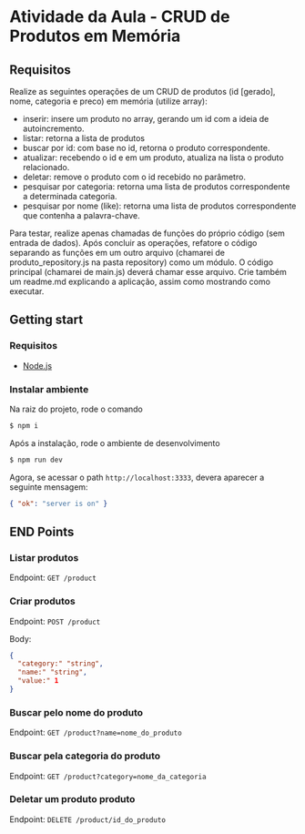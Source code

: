 # Atividade da Aula - CRUD de Produtos em Memória

## Requisitos

Realize as seguintes operações de um CRUD de produtos (id [gerado], nome, categoria e preco) em memória (utilize array):

- inserir: insere um produto no array, gerando um id com a ideia de autoincremento.
- listar: retorna a lista de produtos
- buscar por id: com base no id, retorna o produto correspondente.
- atualizar: recebendo o id e em um produto, atualiza na lista o produto relacionado.
- deletar: remove o produto com o id recebido no parâmetro.
- pesquisar por categoria: retorna uma lista de produtos correspondente a determinada categoria.
- pesquisar por nome (like): retorna uma lista de produtos correspondente que contenha a palavra-chave.

Para testar, realize apenas chamadas de funções do próprio código (sem entrada de dados).
Após concluir as operações, refatore o código separando as funções em um outro arquivo (chamarei de produto_repository.js na pasta repository) como um módulo. O código principal (chamarei de main.js) deverá chamar esse arquivo.
Crie também um readme.md explicando a aplicação, assim como mostrando como executar.


## Getting start

### Requisitos

 - [Node.js](https://nodejs.org/en)


### Instalar ambiente

Na raiz do projeto, rode o comando 

```bash
$ npm i
```

Após a instalação, rode o ambiente de desenvolvimento

```bash
$ npm run dev
```

Agora, se acessar o path `http://localhost:3333`, devera aparecer a seguinte mensagem:

```json
{ "ok": "server is on" }
```

## END Points 

### Listar produtos


Endpoint: `GET /product`

### Criar produtos

Endpoint: `POST /product`

Body:

```json
{
  "category:" "string",
  "name:" "string",
  "value:" 1
}
```

### Buscar pelo nome do produto

Endpoint: `GET /product?name=nome_do_produto`

### Buscar pela categoria do produto

Endpoint: `GET /product?category=nome_da_categoria`


### Deletar um produto produto

Endpoint: `DELETE /product/id_do_produto`